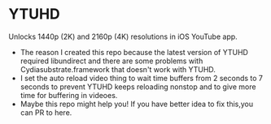 # YTUHD

Unlocks 1440p (2K) and 2160p (4K) resolutions in iOS YouTube app.
- The reason I created this repo because the latest version of YTUHD required libundirect and there are some problems with Cydiasubstrate.framework that doesn't work with YTUHD.
- I set the auto reload video thing to wait time buffers from 2 seconds to 7 seconds to prevent YTUHD keeps reloading nonstop and to give more time for buffering in videoes.
- Maybe this repo might help you! If you have better idea to fix this,you can PR to here.
